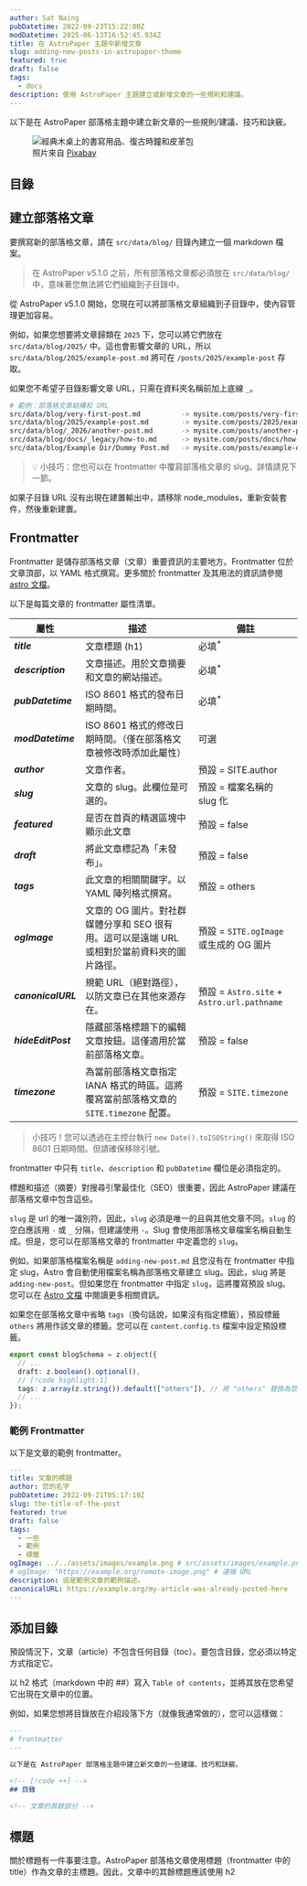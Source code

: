 ```yaml
---
author: Sat Naing
pubDatetime: 2022-09-23T15:22:00Z
modDatetime: 2025-06-13T16:52:45.934Z
title: 在 AstroPaper 主題中新增文章
slug: adding-new-posts-in-astropaper-theme
featured: true
draft: false
tags:
  - docs
description: 使用 AstroPaper 主題建立或新增文章的一些規則和建議。
---
```


以下是在 AstroPaper 部落格主題中建立新文章的一些規則/建議、技巧和訣竅。

<figure>
  <img
    src="https://images.pexels.com/photos/159618/still-life-school-retro-ink-159618.jpeg?auto=compress&cs=tinysrgb&w=1260&h=750&dpr=1"
    alt="經典木桌上的書寫用品、復古時鐘和皮革包"
  />
    <figcaption class="text-center">
    照片來自 <a href="https://www.pexels.com/photo/brown-wooden-desk-159618/">Pixabay</a>
  </figcaption>
</figure>

## 目錄

## 建立部落格文章

要撰寫新的部落格文章，請在 `src/data/blog/` 目錄內建立一個 markdown 檔案。

> 在 AstroPaper v5.1.0 之前，所有部落格文章都必須放在 `src/data/blog/` 中，意味著您無法將它們組織到子目錄中。

從 AstroPaper v5.1.0 開始，您現在可以將部落格文章組織到子目錄中，使內容管理更加容易。

例如，如果您想要將文章歸類在 `2025` 下，您可以將它們放在 `src/data/blog/2025/` 中。這也會影響文章的 URL，所以 `src/data/blog/2025/example-post.md` 將可在 `/posts/2025/example-post` 存取。

如果您不希望子目錄影響文章 URL，只需在資料夾名稱前加上底線 `_`。

```bash
# 範例：部落格文章結構和 URL
src/data/blog/very-first-post.md          -> mysite.com/posts/very-first-post
src/data/blog/2025/example-post.md        -> mysite.com/posts/2025/example-post
src/data/blog/_2026/another-post.md       -> mysite.com/posts/another-post
src/data/blog/docs/_legacy/how-to.md      -> mysite.com/posts/docs/how-to
src/data/blog/Example Dir/Dummy Post.md   -> mysite.com/posts/example-dir/dummy-post
```

> 💡 小技巧：您也可以在 frontmatter 中覆寫部落格文章的 slug。詳情請見下一節。

如果子目錄 URL 沒有出現在建置輸出中，請移除 node_modules，重新安裝套件，然後重新建置。

## Frontmatter

Frontmatter 是儲存部落格文章（文章）重要資訊的主要地方。Frontmatter 位於文章頂部，以 YAML 格式撰寫。更多關於 frontmatter 及其用法的資訊請參閱 [astro 文檔](https://docs.astro.build/en/guides/markdown-content/)。

以下是每篇文章的 frontmatter 屬性清單。

| 屬性               | 描述                                                                                         | 備註                                       |
| ------------------ | -------------------------------------------------------------------------------------------- | ------------------------------------------ |
| **_title_**        | 文章標題 (h1)                                                                                | 必填<sup>\*</sup>                          |
| **_description_**  | 文章描述。用於文章摘要和文章的網站描述。                                                     | 必填<sup>\*</sup>                          |
| **_pubDatetime_**  | ISO 8601 格式的發布日期時間。                                                                | 必填<sup>\*</sup>                          |
| **_modDatetime_**  | ISO 8601 格式的修改日期時間。（僅在部落格文章被修改時添加此屬性）                            | 可選                                       |
| **_author_**       | 文章作者。                                                                                   | 預設 = SITE.author                         |
| **_slug_**         | 文章的 slug。此欄位是可選的。                                                                | 預設 = 檔案名稱的 slug 化                  |
| **_featured_**     | 是否在首頁的精選區塊中顯示此文章                                                             | 預設 = false                               |
| **_draft_**        | 將此文章標記為「未發布」。                                                                   | 預設 = false                               |
| **_tags_**         | 此文章的相關關鍵字。以 YAML 陣列格式撰寫。                                                   | 預設 = others                              |
| **_ogImage_**      | 文章的 OG 圖片。對社群媒體分享和 SEO 很有用。這可以是遠端 URL 或相對於當前資料夾的圖片路徑。 | 預設 = `SITE.ogImage` 或生成的 OG 圖片     |
| **_canonicalURL_** | 規範 URL（絕對路徑），以防文章已在其他來源存在。                                             | 預設 = `Astro.site` + `Astro.url.pathname` |
| **_hideEditPost_** | 隱藏部落格標題下的編輯文章按鈕。這僅適用於當前部落格文章。                                   | 預設 = false                               |
| **_timezone_**     | 為當前部落格文章指定 IANA 格式的時區。這將覆寫當前部落格文章的 `SITE.timezone` 配置。        | 預設 = `SITE.timezone`                     |

> 小技巧！您可以透過在主控台執行 `new Date().toISOString()` 來取得 ISO 8601 日期時間。但請確保移除引號。

frontmatter 中只有 `title`、`description` 和 `pubDatetime` 欄位是必須指定的。

標題和描述（摘要）對搜尋引擎最佳化（SEO）很重要，因此 AstroPaper 建議在部落格文章中包含這些。

`slug` 是 url 的唯一識別符。因此，`slug` 必須是唯一的且與其他文章不同。`slug` 的空白應該用 `-` 或 `_` 分隔，但建議使用 `-`。Slug 會使用部落格文章檔案名稱自動生成。但是，您可以在部落格文章的 frontmatter 中定義您的 `slug`。

例如，如果部落格檔案名稱是 `adding-new-post.md` 且您沒有在 frontmatter 中指定 slug，Astro 會自動使用檔案名稱為部落格文章建立 slug。因此，slug 將是 `adding-new-post`。但如果您在 frontmatter 中指定 `slug`，這將覆寫預設 slug。您可以在 [Astro 文檔](https://docs.astro.build/en/guides/content-collections/#defining-custom-slugs) 中閱讀更多相關資訊。

如果您在部落格文章中省略 `tags`（換句話說，如果沒有指定標籤），預設標籤 `others` 將用作該文章的標籤。您可以在 `content.config.ts` 檔案中設定預設標籤。

```ts file="src/content.config.ts"
export const blogSchema = z.object({
  // ...
  draft: z.boolean().optional(),
  // [!code highlight:1]
  tags: z.array(z.string()).default(["others"]), // 將 "others" 替換為您想要的任何內容
  // ...
});
```

### 範例 Frontmatter

以下是文章的範例 frontmatter。

```yaml file="src/data/blog/sample-post.md"
---
title: 文章的標題
author: 您的名字
pubDatetime: 2022-09-21T05:17:19Z
slug: the-title-of-the-post
featured: true
draft: false
tags:
  - 一些
  - 範例
  - 標籤
ogImage: ../../assets/images/example.png # src/assets/images/example.png
# ogImage: "https://example.org/remote-image.png" # 遠端 URL
description: 這是範例文章的範例描述。
canonicalURL: https://example.org/my-article-was-already-posted-here
---
```

## 添加目錄

預設情況下，文章（article）不包含任何目錄（toc）。要包含目錄，您必須以特定方式指定它。

以 h2 格式（markdown 中的 ##）寫入 `Table of contents`，並將其放在您希望它出現在文章中的位置。

例如，如果您想將目錄放在介紹段落下方（就像我通常做的），您可以這樣做：

<!-- prettier-ignore-start -->
```md
---
# frontmatter
---

以下是在 AstroPaper 部落格主題中建立新文章的一些建議、技巧和訣竅。

<!-- [!code ++] -->
## 目錄

<!-- 文章的其餘部分 -->
```
<!-- prettier-ignore-end -->

## 標題

關於標題有一件事要注意。AstroPaper 部落格文章使用標題（frontmatter 中的 title）作為文章的主標題。因此，文章中的其餘標題應該使用 h2
